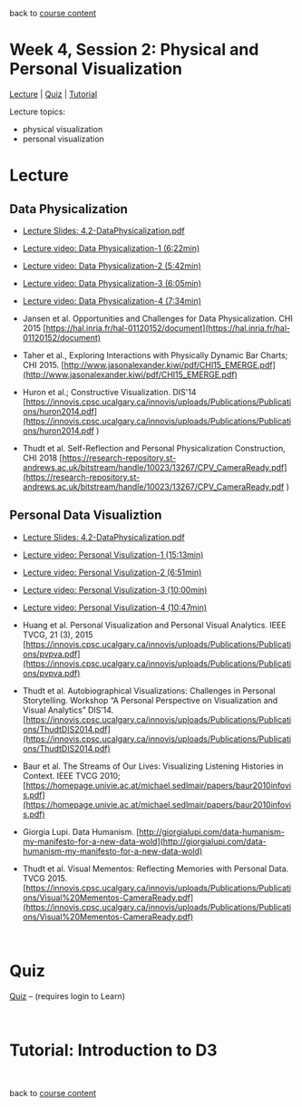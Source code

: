 back to [course content](index)


# Week 4, Session 2: Physical and Personal Visualization 

[Lecture](#lecture) | [Quiz](#quiz) | [Tutorial](#d3-intro-tutorial) 

Lecture topics: 

* physical visualization 
* personal visualization

# Lecture

## Data Physicalization 

* [Lecture Slides: 4.2-DataPhysicalization.pdf](files/4.2-DataPhysicalization.pdf)  
* [Lecture video: Data Physicalization-1 (6:22min)](https://drive.google.com/file/d/1weLnmgOcnHfK6WdqtmBJecVIhrq56VOp/view?usp=sharing)
* [Lecture video: Data Physicalization-2 (5:42min)](https://drive.google.com/file/d/1tqPvO4H65VTJGlOBNe-hYfG1twdjp97e/view?usp=sharing)
* [Lecture video: Data Physicalization-3 (6:05min)](https://drive.google.com/file/d/1niKhxo6RfQmVd_mjepe0Tc2rPsVsogxt/view?usp=sharing)
* [Lecture video: Data Physicalization-4 (7:34min)](https://drive.google.com/file/d/14ErUYPJbwONxATY2tqqoy_juhX9wh8qM/view?usp=sharing)

* Jansen et al. Opportunities and Challenges for Data Physicalization. CHI 2015
[https://hal.inria.fr/hal-01120152/document](https://hal.inria.fr/hal-01120152/document)
* Taher et al., Exploring Interactions with Physically Dynamic Bar Charts; CHI 2015. [http://www.jasonalexander.kiwi/pdf/CHI15_EMERGE.pdf](http://www.jasonalexander.kiwi/pdf/CHI15_EMERGE.pdf)
* Huron et al.; Constructive Visualization. DIS'14
[https://innovis.cpsc.ucalgary.ca/innovis/uploads/Publications/Publications/huron2014.pdf](https://innovis.cpsc.ucalgary.ca/innovis/uploads/Publications/Publications/huron2014.pdf
)
* Thudt et al. Self-Reflection and Personal Physicalization Construction, CHI 2018
[https://research-repository.st-andrews.ac.uk/bitstream/handle/10023/13267/CPV_CameraReady.pdf](https://research-repository.st-andrews.ac.uk/bitstream/handle/10023/13267/CPV_CameraReady.pdf
)

## Personal Data Visualiztion 
* [Lecture Slides: 4.2-DataPhysicalization.pdf](files/4.2-PersonalVisualization.pdf)  
* [Lecture video: Personal Visulization-1 (15:13min)](https://drive.google.com/file/d/1U3efOa-18fyLU4SZtZ7LOScigamts4Pe/view?usp=sharing)
* [Lecture video: Personal Visulization-2 (6:51min)](https://drive.google.com/file/d/1RZN2qtGxz2K26QpahAgvZolUSQhN2NMC/view?usp=sharing)
* [Lecture video: Personal Visulization-3 (10:00min)](https://drive.google.com/file/d/18CuIp4oHbNBMG1-8qTKVpGGfQm3_t2yM/view?usp=sharing)
* [Lecture video: Personal Visulization-4 (10:47min)](https://drive.google.com/file/d/1H4nYKWuqH2K4gr_MBvqQor4uPI8_d1AJ/view?usp=sharing)


* Huang et al. Personal Visualization and Personal Visual Analytics. IEEE TVCG, 21 (3), 2015
[https://innovis.cpsc.ucalgary.ca/innovis/uploads/Publications/Publications/pvpva.pdf](https://innovis.cpsc.ucalgary.ca/innovis/uploads/Publications/Publications/pvpva.pdf)
* Thudt et al. Autobiographical Visualizations: Challenges in Personal Storytelling. Workshop “A Personal Perspective on Visualization and Visual Analytics” DIS’14.
[https://innovis.cpsc.ucalgary.ca/innovis/uploads/Publications/Publications/ThudtDIS2014.pdf](https://innovis.cpsc.ucalgary.ca/innovis/uploads/Publications/Publications/ThudtDIS2014.pdf)
* Baur et al. The Streams of Our Lives: Visualizing Listening Histories in Context. IEEE TVCG 2010; [https://homepage.univie.ac.at/michael.sedlmair/papers/baur2010infovis.pdf](https://homepage.univie.ac.at/michael.sedlmair/papers/baur2010infovis.pdf)
* Giorgia Lupi. Data Humanism.
[http://giorgialupi.com/data-humanism-my-manifesto-for-a-new-data-wold](http://giorgialupi.com/data-humanism-my-manifesto-for-a-new-data-wold)
* Thudt et al. Visual Mementos: Reflecting Memories with Personal Data. TVCG 2015. [https://innovis.cpsc.ucalgary.ca/innovis/uploads/Publications/Publications/Visual%20Mementos-CameraReady.pdf](https://innovis.cpsc.ucalgary.ca/innovis/uploads/Publications/Publications/Visual%20Mementos-CameraReady.pdf)
<p>&nbsp;</p>

# Quiz

[Quiz](https://bit.ly/sfcdv_quiz_4-2) &ndash; (requires login to Learn) 
<p>&nbsp;</p>


<a name = "d3-intro-tutorial"></a>
# Tutorial: Introduction to D3

<p>&nbsp;</p>

back to [course content](index)

